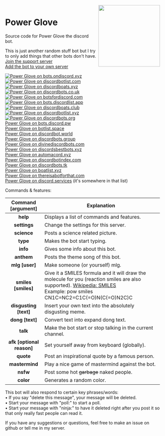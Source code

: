 <img align="right" src="https://raw.githubusercontent.com/RCXcrafter/PowerGlove/master/power%20glove.png" height="200" width="200">

# Power Glove
Source code for Power Glove the discord bot.


This is just another random stuff bot but I try to only add things that other bots don't have.  
[Join the support server](https://discord.gg/SthsknG)  
[Add the bot to your own server](https://discordapp.com/oauth2/authorize?client_id=439435998078959616&scope=bot&permissions=104332352)  

[![Power Glove on bots.ondiscord.xyz](https://bots.ondiscord.xyz/bots/439435998078959616/embed?theme=dark&showGuilds=true)](https://bots.ondiscord.xyz/bots/439435998078959616)  
[![Power Glove on discordbotlist.com](https://discordbotlist.com/bots/439435998078959616/widget)](https://discordbotlist.com/bots/439435998078959616)  
[![Power Glove on discordboats.xyz](https://discordboats.xyz/api/widget/439435998078959616)](https://discordboats.xyz/bot/439435998078959616)  
[![Power Glove on discordbots.co.uk](https://discordbots.co.uk/api/bots/439435998078959616.svg)](https://discordbots.co.uk/bots/439435998078959616)  
[![Power Glove on botsfordiscord.com](https://botsfordiscord.com/api/bot/439435998078959616/widget)](https://botsfordiscord.com/bots/439435998078959616)  
[![Power Glove on bots.discordlist.app](https://bots.discordlist.app/api/bot/439435998078959616/widget)](https://bots.discordlist.app/bot/439435998078959616)  
[![Power Glove on discordboats.club](https://discordboats.club/bot/439435998078959616/widget.png)](https://discordboats.club/bot/439435998078959616)  
[![Power Glove on discordbotlist.xyz](https://discordbotlist.xyz/api/embed/439435998078959616)](https://discordbotlist.xyz/bots/439435998078959616)  
[![Power Glove on discordbots.org](https://discordbots.org/api/widget/439435998078959616.svg?usernamecolor=419399&topcolor=333333&middlecolor=A0A0A0&highlightcolor=333333&certifiedcolor=419399)](https://discordbots.org/bot/439435998078959616)  
[Power Glove on bots.discord.pw](https://bots.discord.pw/bots/439435998078959616)  
[Power Glove on botlist.space](https://botlist.space/view/439435998078959616)  
[Power Glove on discordbot.world](https://discordbot.world/bot/439435998078959616)  
[Power Glove on discordbots.group](https://discordbots.group/bot/439435998078959616)  
[Power Glove on divinediscordbots.com](https://divinediscordbots.com/bots/439435998078959616)  
[Power Glove on discordsbestbots.xyz](https://discordsbestbots.xyz/bots/439435998078959616)  
[Power Glove on automacord.xyz](https://automacord.xyz/bot/439435998078959616)  
[Power Glove on discordbotindex.com](https://discordbotindex.com/bot/439435998078959616)  
[Power Glove on discordbots.tk](https://discordbots.tk/botinfo.php?botid=439435998078959616)  
[Power Glove on boatlist.xyz](https://boatlist.xyz/bot/439435998078959616)  
[Power Glove on thereisabotforthat.com](https://thereisabotforthat.com/bots/powerglove)  
[Power Glove on discord.services](https://discord.services/bots) (it's somewhere in that list)  


Commands & features:  

|Command [argument]|Explanation|
|:-----------:|-------------|
|**help**|Displays a list of commands and features.|
|**settings**|Change the settings for this server.|
|**science**|Posts a science related picture.|
|**type**|Makes the bot start typing.|
|**info**|Gives some info about this bot.|
|**anthem**|Posts the theme song of this bot.|
|**mlg [user]**|Make someone (or yourself) mlg.|
|**smiles [smiles]**|Give it a SMILES formula and it will draw the molecule for you (reaction smiles are also supported). [Wikipedia: SMILES](https://en.wikipedia.org/wiki/Simplified_molecular-input_line-entry_system) <br> Example: pow smiles CN1C=NC2=C1C(=O)N(C(=O)N2C)C|
|**disgusting [text]**|Insert your own text into the absolutely disgusting meme.|
|**dong [text]**|Convert text into expand dong text.|
|**talk**|Make the bot start or stop talking in the current channel.|
|**afk [optional reason]**|Set yourself away from keyboard (globally).|
|**quote**|Post an inspirational quote by a famous person.|
|**mastermind**|Play a nice game of mastermind against the bot.|
|**nsfw**|Post some hot ~~garbage~~ naked people.|
|**color**|Generates a random color.|


This bot will also respond to certain key phrases/words:  
• If you say "delete this message", your message will be deleted.  
• Start your message with "poll:" to start a poll.  
• Start your message with "ninja:" to have it deleted right after you post it so that only really fast people can read it.  


If you have any suggestions or questions, feel free to make an issue on github or tell me in my server.  
